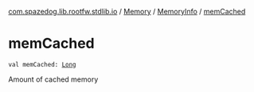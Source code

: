 [com.spazedog.lib.rootfw.stdlib.io](../../index.md) / [Memory](../index.md) / [MemoryInfo](index.md) / [memCached](.)

# memCached

`val memCached: `[`Long`](https://kotlinlang.org/api/latest/jvm/stdlib/kotlin/-long/index.html)

Amount of cached memory

